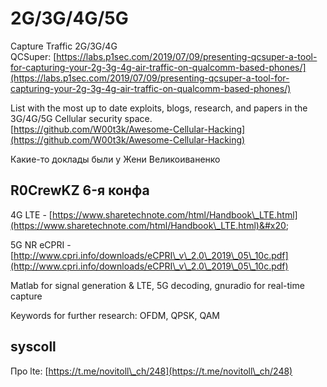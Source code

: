 # 2G/3G/4G/5G

Capture Traffic 2G/3G/4G\
QCSuper: [https://labs.p1sec.com/2019/07/09/presenting-qcsuper-a-tool-for-capturing-your-2g-3g-4g-air-traffic-on-qualcomm-based-phones/](https://labs.p1sec.com/2019/07/09/presenting-qcsuper-a-tool-for-capturing-your-2g-3g-4g-air-traffic-on-qualcomm-based-phones/)

List with the most up to date exploits, blogs, research, and papers in the 3G/4G/5G Cellular security space.\
[https://github.com/W00t3k/Awesome-Cellular-Hacking](https://github.com/W00t3k/Awesome-Cellular-Hacking)

Какие-то доклады были у Жени Великоиваненко

## R0CrewKZ 6-я конфа

4G LTE - [https://www.sharetechnote.com/html/Handbook\_LTE.html](https://www.sharetechnote.com/html/Handbook\_LTE.html)&#x20;

5G NR eCPRI - [http://www.cpri.info/downloads/eCPRI\_v\_2.0\_2019\_05\_10c.pdf](http://www.cpri.info/downloads/eCPRI\_v\_2.0\_2019\_05\_10c.pdf)

Matlab for signal generation & LTE, 5G decoding, gnuradio for real-time capture

Keywords for further research: OFDM, QPSK, QAM

## syscoll

Про lte: [https://t.me/novitoll\_ch/248](https://t.me/novitoll\_ch/248)
